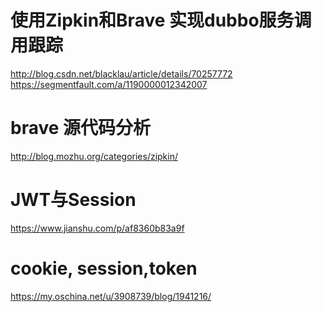 # 使用Zipkin和Brave 实现dubbo服务调用跟踪
>
http://blog.csdn.net/blacklau/article/details/70257772
https://segmentfault.com/a/1190000012342007
>

# brave 源代码分析
>
http://blog.mozhu.org/categories/zipkin/
>

# JWT与Session
https://www.jianshu.com/p/af8360b83a9f
# cookie, session,token
https://my.oschina.net/u/3908739/blog/1941216/
